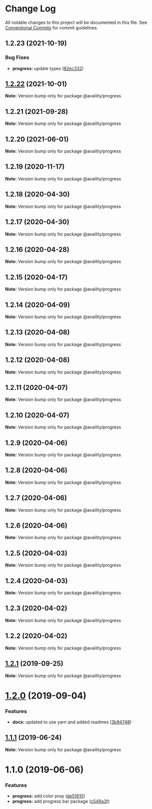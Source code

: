 # Change Log

All notable changes to this project will be documented in this file.
See [Conventional Commits](https://conventionalcommits.org) for commit guidelines.

## 1.2.23 (2021-10-19)


### Bug Fixes

* **progress:** update types ([82ec332](https://github.com/Availity/availity-react/commit/82ec3323b3bcbca8bd4b1ce7113cff8f0bfdb4fe))





## [1.2.22](https://github.com/Availity/availity-react/compare/@availity/progress@1.2.21...@availity/progress@1.2.22) (2021-10-01)

**Note:** Version bump only for package @availity/progress





## 1.2.21 (2021-09-28)

**Note:** Version bump only for package @availity/progress





## 1.2.20 (2021-06-01)

**Note:** Version bump only for package @availity/progress





## 1.2.19 (2020-11-17)

**Note:** Version bump only for package @availity/progress





## 1.2.18 (2020-04-30)

**Note:** Version bump only for package @availity/progress





## 1.2.17 (2020-04-30)

**Note:** Version bump only for package @availity/progress





## 1.2.16 (2020-04-28)

**Note:** Version bump only for package @availity/progress





## 1.2.15 (2020-04-17)

**Note:** Version bump only for package @availity/progress





## 1.2.14 (2020-04-09)

**Note:** Version bump only for package @availity/progress





## 1.2.13 (2020-04-08)

**Note:** Version bump only for package @availity/progress





## 1.2.12 (2020-04-08)

**Note:** Version bump only for package @availity/progress





## 1.2.11 (2020-04-07)

**Note:** Version bump only for package @availity/progress





## 1.2.10 (2020-04-07)

**Note:** Version bump only for package @availity/progress





## 1.2.9 (2020-04-06)

**Note:** Version bump only for package @availity/progress





## 1.2.8 (2020-04-06)

**Note:** Version bump only for package @availity/progress





## 1.2.7 (2020-04-06)

**Note:** Version bump only for package @availity/progress





## 1.2.6 (2020-04-06)

**Note:** Version bump only for package @availity/progress





## 1.2.5 (2020-04-03)

**Note:** Version bump only for package @availity/progress





## 1.2.4 (2020-04-03)

**Note:** Version bump only for package @availity/progress





## 1.2.3 (2020-04-02)

**Note:** Version bump only for package @availity/progress





## 1.2.2 (2020-04-02)

**Note:** Version bump only for package @availity/progress





## [1.2.1](https://github.com/Availity/availity-react/compare/@availity/progress@1.2.0...@availity/progress@1.2.1) (2019-09-25)

**Note:** Version bump only for package @availity/progress





# [1.2.0](https://github.com/Availity/availity-react/compare/@availity/progress@1.1.1...@availity/progress@1.2.0) (2019-09-04)


### Features

* **docs:** updated to use yarn and added readmes ([3b94748](https://github.com/Availity/availity-react/commit/3b94748))





## [1.1.1](https://github.com/Availity/availity-react/compare/@availity/progress@1.1.0...@availity/progress@1.1.1) (2019-06-24)

**Note:** Version bump only for package @availity/progress





# 1.1.0 (2019-06-06)


### Features

* **progress:** add color prop ([de51610](https://github.com/Availity/availity-react/commit/de51610))
* **progress:** add progress bar package ([c549a3f](https://github.com/Availity/availity-react/commit/c549a3f))
